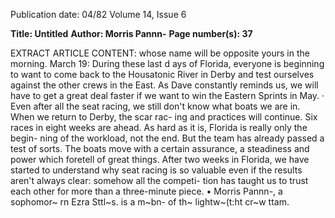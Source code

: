 Publication date: 04/82
Volume 14, Issue 6

**Title: Untitled**
**Author: Morris Pannn-**
**Page number(s): 37**

EXTRACT ARTICLE CONTENT:
whose name will be opposite yours in 
the morning. 
March 19: 
During these last d ays of Florida, 
everyone is beginning to want to come 
back to the Housatonic River in Derby 
and test ourselves against the other 
crews in the East. As Dave constantly 
reminds us, we will have to get a great 
deal faster if we want to win the 
Eastern Sprints in May. 
· Even after all the seat racing, we still 
don't know what boats we are in. 
When we return to Derby, the scar rac-
ing and practices will continue. Six 
races in eight weeks are ahead. As hard 
as it is, Florida is really only the begin-
ning of the workload, not the end. 
But the team has already passed a 
test of sorts. The boats move with a 
certain assurance, a steadiness and 
power which foretell of great things. 
After two weeks in Florida, we have 
started to understand why seat racing 
is so valuable even if the results aren't 
always clear: somehow all the competi-
tion has taught us to trust each other 
for more than a three-minute piece. 
• 
Morris Pannn-, a sophomor~ rn Ezra Sttl~s. 
is a m~bn- of th~ lightw~(t:ht cr~w ttam.